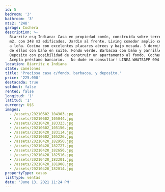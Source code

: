 ```yaml
---
id: 5
bedroom: '3'
bathroom: '3'
mts2: '248'
garage: Cochera
description: >-
  Biarritz esq Indiana: Casa en propiedad común, construida sobre terreno de 653
  m2, con 248 m2 edificados. Jardin al frente. Living comedor amplio con estufa
  a leña. Cocina con excelentes placares aéreos y bajo mesada. 3 dormitorios uno
  de ellos con baño en suite. Fondo verde. Barbacoa con baño y parrillero.
  Deposito con posibilidad de construir un apartamento al fondo. Cochera.  
  Acepta préstamo bancario.   No dude en consultar! LINEA WHATSAPP 094.140.123
location: Biarritz e Indiana
state: canelones
title: 'Preciosa casa c/fondo, barbacoa, y deposito.'
price: '225.000'
destacada: true
soldout: false
rented: false
longitud: '1'
latitud: '1'
currency: U$S
images:
  - /assets/20210602_104903.jpg
  - /assets/20210602_105044.jpg
  - /assets/20210420_183323.jpg
  - /assets/20210602_105156.jpg
  - /assets/20210420_183114.jpg
  - /assets/20210602_105226.jpg
  - /assets/20210420_182950.jpg
  - /assets/20210420_182727.jpg
  - /assets/20210420_182656.jpg
  - /assets/20210420_182516.jpg
  - /assets/20210420_182201.jpg
  - /assets/20210420_181908.jpg
  - /assets/20210420_182014.jpg
propertyType: casas
listType: ventas
date: 'June 13, 2021 11:24 PM'
---
```


